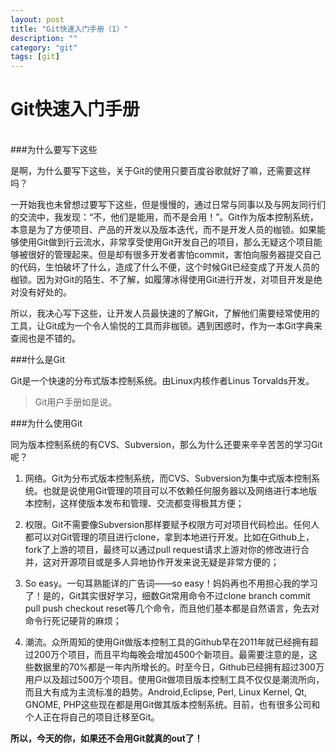 ```yaml
---
layout: post
title: "Git快速入门手册（1）"
description: ""
category: "git"
tags: [git]
---
```


Git快速入门手册
===

<br />
###为什么要写下这些

是啊，为什么要写下这些，关于Git的使用只要百度谷歌就好了嘛，还需要这样吗？

一开始我也未曾想过要写下这些，但是慢慢的，通过日常与同事以及与网友同行们的交流中，我发现：“不，他们是能用，而不是会用！”。Git作为版本控制系统，本意是为了方便项目、产品的开发以及版本迭代，而不是开发人员的枷锁。如果能够使用Git做到行云流水，非常享受使用Git开发自己的项目，那么无疑这个项目能够被很好的管理起来。但是却有很多开发者害怕commit，害怕向服务器提交自己的代码，生怕破坏了什么，造成了什么不便，这个时候Git已经变成了开发人员的枷锁。因为对Git的陌生、不了解，如履薄冰得使用Git进行开发，对项目开发是绝对没有好处的。

所以，我决心写下这些，让开发人员最快速的了解Git，了解他们需要经常使用的工具，让Git成为一个令人愉悦的工具而非枷锁。遇到困惑时，作为一本Git字典来查阅也是不错的。

###什么是Git

Git是一个快速的分布式版本控制系统。由Linux内核作者Linus Torvalds开发。
> Git用户手册如是说。

###为什么使用Git

同为版本控制系统的有CVS、Subversion，那么为什么还要来辛辛苦苦的学习Git呢？

1. 网络。Git为分布式版本控制系统，而CVS、Subversion为集中式版本控制系统。也就是说使用Git管理的项目可以不依赖任何服务器以及网络进行本地版本控制，这样使版本发布和管理、交流都变得极其方便；

2. 权限。Git不需要像Subversion那样要赋予权限方可对项目代码检出。任何人都可以对Git管理的项目进行clone，拿到本地进行开发。比如在Github上，fork了上游的项目，最终可以通过pull request请求上游对你的修改进行合并，这对开源项目或是多人异地协作开发来说无疑是非常方便的；

3. So easy。一句耳熟能详的广告词——so easy！妈妈再也不用担心我的学习了！是的，Git其实很好学习，细数Git常用命令不过clone branch commit pull push checkout reset等几个命令，而且他们基本都是自然语言，免去对命令行死记硬背的麻烦；

4. 潮流。众所周知的使用Git做版本控制工具的Github早在2011年就已经拥有超过200万个项目，而且平均每晚会增加4500个新项目。最需要注意的是，这些数据里的70%都是一年内所增长的。时至今日，Github已经拥有超过300万用户以及超过500万个项目。使用Git做项目版本控制工具不仅仅是潮流所向，而且大有成为主流标准的趋势。Android,Eclipse, Perl, Linux Kernel, Qt, GNOME,
                                                                                PHP这些现在都是用Git做其版本控制系统。目前，也有很多公司和个人正在将自己的项目迁移至Git。

**所以，今天的你，如果还不会用Git就真的out了！**
